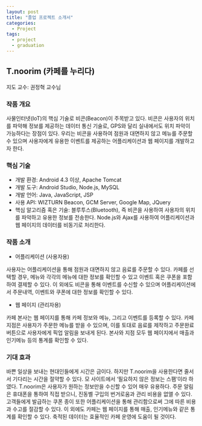 ```yaml
---
layout: post
title: "졸업 프로젝트 소개서"
categories:
  - Project
tags:
  - project
  - graduation
---
```


## T.noorim (카페를 누리다)  

지도 교수: 권정혁 교수님  

### 작품 개요

사물인터넷(IoT)의 핵심 기술로 비콘(Beacon)이 주목받고 있다. 비콘은 사용자의 위치를 파악해 정보를 제공하는 데이터 통신 기술로, GPS와 달리 실내에서도 위치 파악이 가능하다는 장점이 있다. 우리는 비콘을 사용하여 점원과 대면하지 않고 메뉴를 주문할 수 있으며 사용자에게 유용한 이벤트를 제공하는 어플리케이션과 웹 페이지를 개발하고자 한다.

### 핵심 기술

* 개발 환경: Android 4.3 이상, Apache Tomcat
* 개발 도구: Android Studio, Node.js, MySQL
* 개발 언어: Java, JavaScript, JSP
* 사용 API: WIZTURN Beacon, GCM Server, Google Map, JQuery
* 핵심 알고리즘 혹은 기술: 블루투스(Bluetooth), 즉 비콘을 사용하여 사용자의 위치를 파악하고 유용한 정보를 전송한다. Node.js와 Ajax를 사용하여 어플리케이션과 웹 페이지의 데이터를 비동기로 처리한다.

### 작품 소개  

* 어플리케이션 (사용자용)  

사용자는 어플리케이션을 통해 점원과 대면하지 않고 음료를 주문할 수 있다. 카페를 선택할 경우, 메뉴와 각각의 메뉴에 대한 정보를 확인할 수 있고 이벤트 혹은 쿠폰을 포함하여 결제할 수 있다. 이 외에도 비콘을 통해 이벤트를 수신할 수 있으며 어플리케이션에서 주문내역, 이벤트와 쿠폰에 대한 정보를 확인할 수 있다.

* 웹 페이지 (관리자용)  

카페 본사는 웹 페이지를 통해 카페 정보와 메뉴, 그리고 이벤트를 등록할 수 있다. 카페 지점은 사용자가 주문한 메뉴를 받을 수 있으며, 이를 토대로 음료를 제작하고 주문완료 버튼으로 사용자에게 픽업 알림을 보내게 된다. 본사와 지점 모두 웹 페이지에서 매출과 인기메뉴 등의 통계를 확인할 수 있다.

### 기대 효과  

바쁜 일상을 보내는 현대인들에게 시간은 금이다. 하지만 T.noorim을 사용한다면 줄서서 기다리는 시간을 절약할 수 있다. 모 사이트에서 ‘필요하지 않은 정보는 스팸’이라 하였다. T.noorim은 사용자가 원하는 정보만을 수신할 수 있어 매우 유용하다. 주문 알림은 휴대폰을 통하여 직접 받으니, 진동벨 구입의 번거로움과 관리 비용을 없앨 수 있다. 고객들에게 발급하는 쿠폰 종이 또한 어플리케이션을 통해 관리함으로써 그에 따른 비용과 수고를 절감할 수 있다. 이 외에도 카페는 웹 페이지를 통해 매출, 인기메뉴와 같은 통계를 확인할 수 있다. 축적된 데이터는 효율적인 카페 운영에 도움이 될 것이다.

